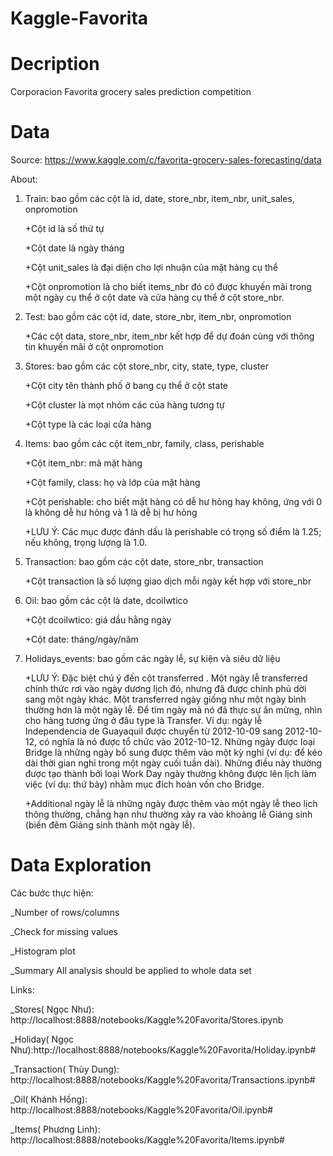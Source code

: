 # Kaggle-Favorita
# Decription
Corporacion Favorita grocery sales prediction competition
# Data
Source: https://www.kaggle.com/c/favorita-grocery-sales-forecasting/data

About:
 1. Train: bao gồm các cột là id, date, store_nbr, item_nbr, unit_sales, onpromotion
  
    +Cột id là số thứ tự
  
    +Cột date là ngày tháng
  
    +Cột unit_sales là đại diện cho lợi nhuận của mặt hàng cụ thể
  
    +Cột onpromotion là cho biết items_nbr đó có được khuyến mãi trong một ngày cụ thể ở cột date và cửa hàng cụ thể ở cột store_nbr.
 
 2. Test: bao gồm các cột id, date, store_nbr, item_nbr, onpromotion
  
    +Các cột data, store_nbr, item_nbr kết hợp để dự đoán cùng với thông tin khuyến mãi ở cột onpromotion
 
 3. Stores: bao gồm các cột store_nbr, city, state, type, cluster
  
    +Cột city tên thành phố ở bang cụ thể ở cột state
  
    +Cột cluster là mọt nhóm các của hàng tương tự
  
    +Cột type là các loại cửa hàng
 
 4. Items: bao gồm các cột item_nbr, family, class, perishable
  
    +Cột item_nbr: mã mặt hàng
  
    +Cột family, class: họ và lớp của mặt hàng
  
    +Cột perishable: cho biết mặt hàng có dễ hư hỏng hay không, ứng với 0 là không dễ hư hỏng và 1 là dễ bị hư hỏng
  
    +LƯU Ý: Các mục được đánh dấu là perishable có trọng số điểm là 1.25;   nếu không, trọng lượng là 1.0.
 
 5. Transaction: bao gồm các cột date, store_nbr, transaction
  
    +Cột transaction là số lượng giao dịch mỗi ngày kết hợp với store_nbr
 
 6. Oil: bao gồm các cột là date, dcoilwtico
  
    +Cột dcoilwtico: giá dầu hằng ngày
  
    +Cột date: tháng/ngày/năm
 
 7. Holidays_events: bao gồm các ngày lễ, sự kiện và siêu dữ liệu
  
    +LƯU Ý: Đặc biệt chú ý đến cột transferred . Một ngày lễ transferred chính thức rơi vào ngày dương lịch đó, nhưng đã được chính phủ dời sang một ngày khác. Một transferred ngày giống như một ngày bình thường hơn là một ngày lễ. Để tìm ngày mà nó đã thực sự ăn mừng, nhìn cho hàng tương ứng ở đâu type là Transfer. Ví dụ: ngày lễ Independencia de Guayaquil được chuyển từ 2012-10-09 sang 2012-10-12, có nghĩa là nó được tổ chức vào 2012-10-12. Những ngày được loại Bridge là những ngày bổ sung được thêm vào một kỳ nghỉ (ví dụ: để kéo dài thời gian nghỉ trong một ngày cuối tuần dài). Những điều này thường được tạo thành bởi loại Work Day ngày thường không được lên lịch làm việc (ví dụ: thứ bảy) nhằm mục đích hoàn vốn cho Bridge.
  
    +Additional ngày lễ là những ngày được thêm vào một ngày lễ theo lịch thông thường, chẳng hạn như thường xảy ra vào khoảng lễ Giáng sinh (biến đêm Giáng sinh thành một ngày lễ).
# Data Exploration
Các bước thực hiện:

_Number of rows/columns

_Check for missing values

_Histogram plot

_Summary All analysis should be applied to whole data set

Links:

_Stores( Ngọc Như): http://localhost:8888/notebooks/Kaggle%20Favorita/Stores.ipynb

_Holiday( Ngọc Như):http://localhost:8888/notebooks/Kaggle%20Favorita/Holiday.ipynb# 

_Transaction( Thùy Dung): http://localhost:8888/notebooks/Kaggle%20Favorita/Transactions.ipynb#

_Oil( Khánh Hồng): http://localhost:8888/notebooks/Kaggle%20Favorita/Oil.ipynb#

_Items( Phương Linh): http://localhost:8888/notebooks/Kaggle%20Favorita/Items.ipynb#




